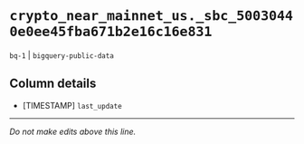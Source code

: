 # `crypto_near_mainnet_us._sbc_50030440e0ee45fba671b2e16c16e831`
`bq-1` | `bigquery-public-data`

## Column details
* [TIMESTAMP] `last_update`

-------------------------------------------------------------------------------
*Do not make edits above this line.*
